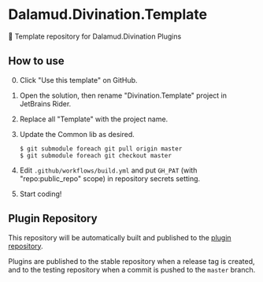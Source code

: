 # Dalamud.Divination.Template

📝 Template repository for Dalamud.Divination Plugins

## How to use

0. Click "Use this template" on GitHub.
1. Open the solution, then rename "Divination.Template" project in JetBrains Rider.
2. Replace all "Template" with the project name.
3. Update the Common lib as desired.

    ```shell
    $ git submodule foreach git pull origin master
    $ git submodule foreach git checkout master
    ```

4. Edit `.github/workflows/build.yml` and put `GH_PAT` (with "repo:public_repo" scope) in repository secrets setting.
5. Start coding!

## Plugin Repository

This repository will be automatically built and published to the [plugin repository](https://github.com/SlashNephy/Dalamud.DivinationPluginRepo).

Plugins are published to the stable repository when a release tag is created, and to the testing repository when a commit is pushed to the `master` branch.
